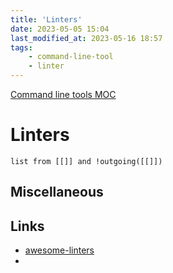 ```yaml
---
title: 'Linters'
date: 2023-05-05 15:04
last_modified_at: 2023-05-16 18:57
tags:
    - command-line-tool
    - linter
---
```


[Command line tools MOC](Command%20line%20tools%20MOC.md)

# Linters

```dataview
list from [[]] and !outgoing([[]])
```

## Miscellaneous

## Links

-   [awesome-linters](https://github.com/caramelomartins/awesome-linters)
-
